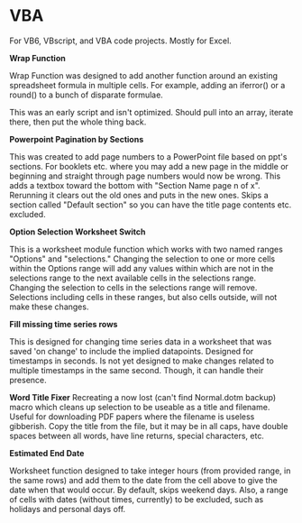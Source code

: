 # VBA
For VB6, VBscript, and VBA code projects.
Mostly for Excel.

**Wrap Function**

  Wrap Function was designed to add another function around an existing spreadsheet formula in multiple cells. For example, adding an iferror() or a round() to a bunch of disparate formulae.

This was an early script and isn't optimized. Should pull into an array, iterate there, then put the whole thing back.

**Powerpoint Pagination by Sections**

  This was created to add page numbers to a PowerPoint file based on ppt's sections. For booklets etc. where you may add a new page in the middle or beginning and straight through page numbers would now be wrong. This adds a textbox toward the bottom with "Section Name page n of x". Rerunning it clears out the old ones and puts in the new ones. Skips a section called "Default section" so you can have the title page contents etc. excluded.
  
**Option Selection Worksheet Switch**

  This is a worksheet module function which works with two named ranges "Options" and "selections." Changing the selection to one or more cells within the Options range will add any values within which are not in the selections range to the next available cells in the selections range. Changing the selection to cells in the selections range will remove. Selections including cells in these ranges, but also cells outside, will not make these changes.    
    
**Fill missing time series rows**

  This is designed for changing time series data in a worksheet that was saved 'on change' to include the implied datapoints. Designed for timestamps in seconds. Is not yet designed to make changes related to multiple timestamps in the same second. Though, it can handle their presence.
  
**Word Title Fixer**
  Recreating a now lost (can't find Normal.dotm backup) macro which cleans up selection to be useable as a title and filename. Useful for downloading PDF papers where the filename is useless gibberish. Copy the title from the file, but it may be in all caps, have  double spaces  between  all  words, have line returns, special characters, etc.
  
**Estimated End Date**

  Worksheet function designed to take integer hours (from provided range, in the same rows) and add them to the date from the cell above to give the date when that would occur. By default, skips weekend days. Also, a range of cells with dates (without times, currently) to be excluded, such as holidays and personal days off.
